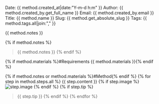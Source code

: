 Date: {{ method.created_at|date:"Y-m-d h:m" }}
Author: {{ method.created_by.get_full_name }}
Email: {{ method.created_by.email }}
Title: {{ method.name }}
Slug: {{ method.get_absolute_slug }}
Tags: {{ method.tags.all|join:"," }}

{{ method.notes }}

{% if method.notes %}
> {{ method.notes }}
{% endif %}

{% if method.materials %}#Requirements
{{ method.materials }}{% endif %}

{% if method.notes or method.materials %}#Method{% endif %}
{% for step in method.steps.all %}
{{ step.content }}
{% if step.image %}
![step.image]({{step.image}})
{% endif %}
{% if step.tip %}
> {{ step.tip }}
{% endif %}
{% endfor %}

